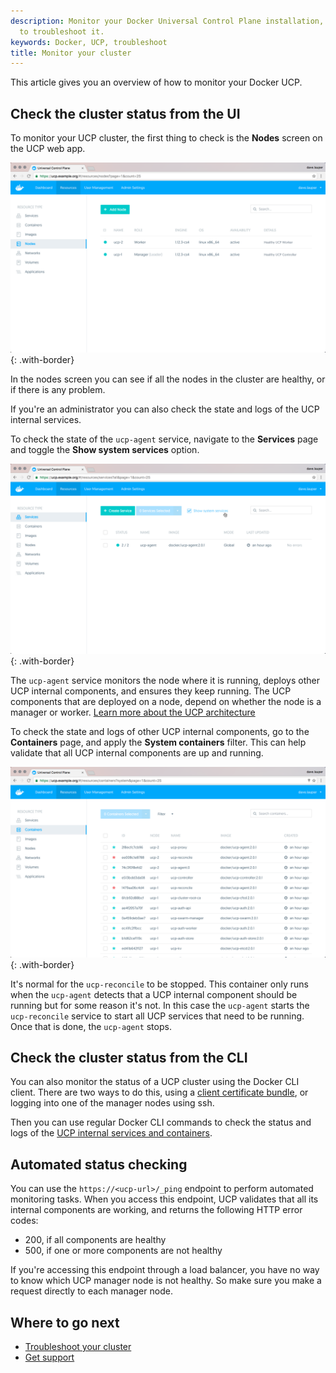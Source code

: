 ```yaml
---
description: Monitor your Docker Universal Control Plane installation, and learn how
  to troubleshoot it.
keywords: Docker, UCP, troubleshoot
title: Monitor your cluster
---
```


This article gives you an overview of how to monitor your Docker UCP.

## Check the cluster status from the UI

To monitor your UCP cluster, the first thing to check is the **Nodes**
screen on the UCP web app.

![UCP dashboard](../images/monitor-ucp-1.png){: .with-border}

In the nodes screen you can see if all the nodes in the cluster are healthy, or
if there is any problem.

If you're an administrator you can also check the state and logs of the
UCP internal services.

To check the state of the `ucp-agent` service, navigate to the **Services** page
and toggle the **Show system services** option.

![](../images/monitor-ucp-2.png){: .with-border}

The `ucp-agent` service monitors the node where it is running, deploys other
UCP internal components, and ensures they keep running. The UCP components that
are deployed on a node, depend on whether the node is a manager or worker.
[Learn more about the UCP architecture](../architecture.md)

To check the state and logs of other UCP internal components, go to the
**Containers** page, and apply the **System containers** filter.
This can help validate that all UCP internal components are up and running.

![](../images/monitor-ucp-3.png){: .with-border}

It's normal for the `ucp-reconcile` to be stopped. This container only runs when
the `ucp-agent` detects that a UCP internal component should be running but for
some reason it's not. In this case the `ucp-agent` starts the `ucp-reconcile`
service to start all UCP services that need to be running. Once that is done,
the `ucp-agent` stops.

## Check the cluster status from the CLI

You can also monitor the status of a UCP cluster using the Docker CLI client.
There are two ways to do this, using a
[client certificate bundle](../access-ucp/cli-based-access.md), or logging into
one of the manager nodes using ssh.

Then you can use regular Docker CLI commands to check the status and logs
of the [UCP internal services and containers](../architecture.md).

## Automated status checking

You can use the `https://<ucp-url>/_ping` endpoint to perform automated
monitoring tasks. When you access this endpoint, UCP validates that all its
internal components are working, and returns the following HTTP error codes:

* 200, if all components are healthy
* 500, if one or more components are not healthy

If you're accessing this endpoint through a load balancer, you have no way to
know which UCP manager node is not healthy. So make sure you make a request
directly to each manager node.

## Where to go next

* [Troubleshoot your cluster](troubleshoot.md)
* [Get support](../support.md)
